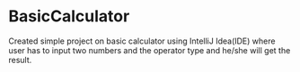 # BasicCalculator
Created simple project on basic calculator using IntelliJ Idea(IDE) where user has to input two numbers and the operator type and he/she will get the result.
